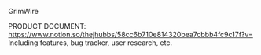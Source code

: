 GrimWire

PRODUCT DOCUMENT:
https://www.notion.so/thejhubbs/58cc6b710e814320bea7cbbb4fc9c17f?v=
Including features, bug tracker, user research, etc.
